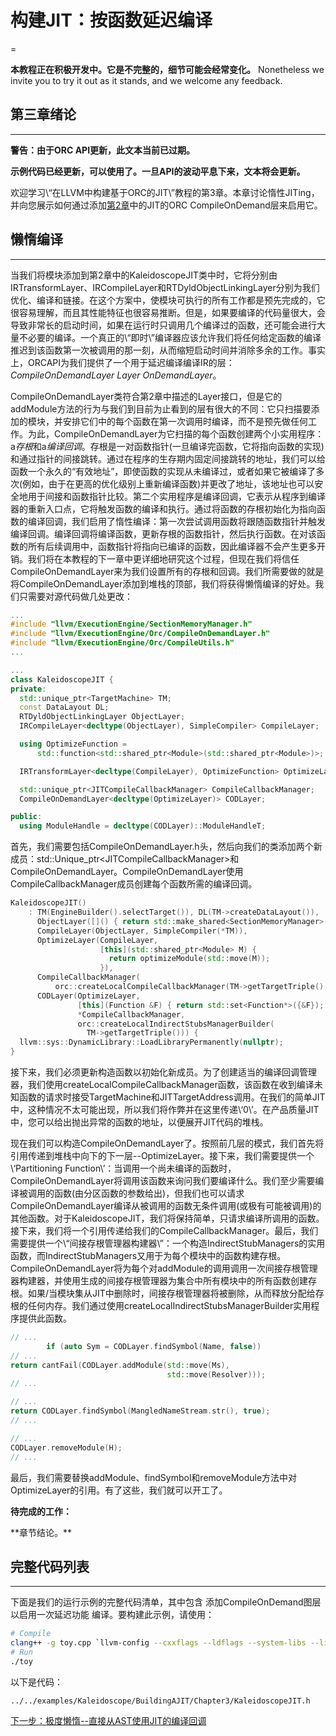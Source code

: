 # 构建JIT：按函数延迟编译
=

**本教程正在积极开发中。它是不完整的，细节可能会经常变化。** Nonetheless we invite you to try it out as it stands, and we welcome any feedback.

## 第三章绪论
* * *

**警告：由于ORC API更新，此文本当前已过期。**

**示例代码已经更新，可以使用了。一旦API的波动平息下来，文本将会更新。**

欢迎学习\“在LLVM中构建基于ORC的JIT\”教程的第3章。本章讨论惰性JITing，并向您展示如何通过添加[第2章](BuildingAJIT2.md)中的JIT的ORC CompileOnDemand层来启用它。

## 懒惰编译
* * *

当我们将模块添加到第2章中的KaleidoscopeJIT类中时，它将分别由IRTransformLayer、IRCompileLayer和RTDyldObjectLinkingLayer分别为我们优化、编译和链接。在这个方案中，使模块可执行的所有工作都是预先完成的，它很容易理解，而且其性能特征也很容易推断。但是，如果要编译的代码量很大，会导致非常长的启动时间，如果在运行时只调用几个编译过的函数，还可能会进行大量不必要的编译。一个真正的\“即时\”编译器应该允许我们将任何给定函数的编译推迟到该函数第一次被调用的那一刻，从而缩短启动时间并消除多余的工作。事实上，ORCAPI为我们提供了一个用于延迟编译编译IR的层：*CompileOnDemandLayer Layer OnDemandLayer*。

CompileOnDemandLayer类符合第2章中描述的Layer接口，但是它的addModule方法的行为与我们到目前为止看到的层有很大的不同：它只扫描要添加的模块，并安排它们中的每个函数在第一次调用时编译，而不是预先做任何工作。为此，CompileOnDemandLayer为它扫描的每个函数创建两个小实用程序：a*存根*和a*编译回调*。存根是一对函数指针(一旦编译完函数，它将指向函数的实现)和通过指针的间接跳转。通过在程序的生存期内固定间接跳转的地址，我们可以给函数一个永久的“有效地址”，即使函数的实现从未编译过，或者如果它被编译了多次(例如，由于在更高的优化级别上重新编译函数)并更改了地址，该地址也可以安全地用于间接和函数指针比较。第二个实用程序是编译回调，它表示从程序到编译器的重新入口点，它将触发函数的编译和执行。通过将函数的存根初始化为指向函数的编译回调，我们启用了惰性编译：第一次尝试调用函数将跟随函数指针并触发编译回调。编译回调将编译函数，更新存根的函数指针，然后执行函数。在对该函数的所有后续调用中，函数指针将指向已编译的函数，因此编译器不会产生更多开销。我们将在本教程的下一章中更详细地研究这个过程，但现在我们将信任CompileOnDemandLayer来为我们设置所有的存根和回调。我们所需要做的就是将CompileOnDemandLayer添加到堆栈的顶部，我们将获得懒惰编译的好处。我们只需要对源代码做几处更改：

```c++
...
#include "llvm/ExecutionEngine/SectionMemoryManager.h"
#include "llvm/ExecutionEngine/Orc/CompileOnDemandLayer.h"
#include "llvm/ExecutionEngine/Orc/CompileUtils.h"
...

...
class KaleidoscopeJIT {
private:
  std::unique_ptr<TargetMachine> TM;
  const DataLayout DL;
  RTDyldObjectLinkingLayer ObjectLayer;
  IRCompileLayer<decltype(ObjectLayer), SimpleCompiler> CompileLayer;

  using OptimizeFunction =
      std::function<std::shared_ptr<Module>(std::shared_ptr<Module>)>;

  IRTransformLayer<decltype(CompileLayer), OptimizeFunction> OptimizeLayer;

  std::unique_ptr<JITCompileCallbackManager> CompileCallbackManager;
  CompileOnDemandLayer<decltype(OptimizeLayer)> CODLayer;

public:
  using ModuleHandle = decltype(CODLayer)::ModuleHandleT;
```

首先，我们需要包括CompileOnDemandLayer.h头，然后向我们的类添加两个新成员：std::Unique\_ptr\<JITCompileCallbackManager\>和CompileOnDemandLayer。CompileOnDemandLayer使用CompileCallbackManager成员创建每个函数所需的编译回调。

```c++
KaleidoscopeJIT()
    : TM(EngineBuilder().selectTarget()), DL(TM->createDataLayout()),
      ObjectLayer([]() { return std::make_shared<SectionMemoryManager>(); }),
      CompileLayer(ObjectLayer, SimpleCompiler(*TM)),
      OptimizeLayer(CompileLayer,
                    [this](std::shared_ptr<Module> M) {
                      return optimizeModule(std::move(M));
                    }),
      CompileCallbackManager(
          orc::createLocalCompileCallbackManager(TM->getTargetTriple(), 0)),
      CODLayer(OptimizeLayer,
               [this](Function &F) { return std::set<Function*>({&F}); },
               *CompileCallbackManager,
               orc::createLocalIndirectStubsManagerBuilder(
                 TM->getTargetTriple())) {
  llvm::sys::DynamicLibrary::LoadLibraryPermanently(nullptr);
}
```

接下来，我们必须更新构造函数以初始化新成员。为了创建适当的编译回调管理器，我们使用createLocalCompileCallbackManager函数，该函数在收到编译未知函数的请求时接受TargetMachine和JITTargetAddress调用。在我们的简单JIT中，这种情况不太可能出现，所以我们将作弊并在这里传递\‘0\’。在产品质量JIT中，您可以给出抛出异常的函数的地址，以便展开JIT代码的堆栈。

现在我们可以构造CompileOnDemandLayer了。按照前几层的模式，我们首先将引用传递到堆栈中向下的下一层--OptimizeLayer。接下来，我们需要提供一个\‘Partitioning Function\’：当调用一个尚未编译的函数时，CompileOnDemandLayer将调用该函数来询问我们要编译什么。我们至少需要编译被调用的函数(由分区函数的参数给出)，但我们也可以请求CompileOnDemandLayer编译从被调用的函数无条件调用(或极有可能被调用)的其他函数。对于KaleidoscopeJIT，我们将保持简单，只请求编译所调用的函数。接下来，我们将一个引用传递给我们的CompileCallbackManager。最后，我们需要提供一个\“间接存根管理器构建器\”：一个构造IndirectStubManagers的实用函数，而IndirectStubManagers又用于为每个模块中的函数构建存根。CompileOnDemandLayer将为每个对addModule的调用调用一次间接存根管理器构建器，并使用生成的间接存根管理器为集合中所有模块中的所有函数创建存根。如果/当模块集从JIT中删除时，间接存根管理器将被删除，从而释放分配给存根的任何内存。我们通过使用createLocalIndirectStubsManagerBuilder实用程序提供此函数。

```c++
// ...
        if (auto Sym = CODLayer.findSymbol(Name, false))
// ...
return cantFail(CODLayer.addModule(std::move(Ms),
                                   std::move(Resolver)));
// ...

// ...
return CODLayer.findSymbol(MangledNameStream.str(), true);
// ...

// ...
CODLayer.removeModule(H);
// ...
```

最后，我们需要替换addModule、findSymbol和removeModule方法中对OptimizeLayer的引用。有了这些，我们就可以开工了。

**待完成的工作：**

\*\*章节结论。\*\*

## 完整代码列表
* * *

下面是我们的运行示例的完整代码清单，其中包含
添加CompileOnDemand图层以启用一次延迟功能
编译。要构建此示例，请使用：

```bash
# Compile
clang++ -g toy.cpp `llvm-config --cxxflags --ldflags --system-libs --libs core orcjit native` -O3 -o toy
# Run
./toy
```

以下是代码：

```
../../examples/Kaleidoscope/BuildingAJIT/Chapter3/KaleidoscopeJIT.h
```

[下一步：极度懒惰\--直接从AST使用JIT的编译回调](BuildingAJIT4.md)
